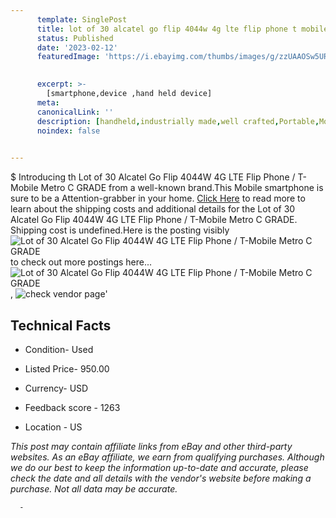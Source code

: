 ```yaml
---
      template: SinglePost
      title: lot of 30 alcatel go flip 4044w 4g lte flip phone t mobile metro c grade
      status: Published
      date: '2023-02-12'
      featuredImage: 'https://i.ebayimg.com/thumbs/images/g/zzUAAOSw5URj5wfA/s-l225.jpg'
       

      excerpt: >-
        [smartphone,device ,hand held device]
      meta:
      canonicalLink: ''
      description: [handheld,industrially made,well crafted,Portable,Mobile,Compact,Convenient,Lightweight,Maneuverable,Man-portable,Miniature,Carriable,Hand-held,Light,Holdable,Transportable,Mobile device,Pocket-sized,On-the-go,Wireless,Cordless,Compact size,Convenient size, smartphone,device ,hand held device]
      noindex: false
      

---
```

$
      Introducing th Lot of 30 Alcatel Go Flip 4044W 4G LTE  Flip Phone / T-Mobile Metro C GRADE from a well-known brand.This Mobile smartphone is sure to be a Attention-grabber in your home. [Click Here](https://www.ebay.com/itm/125766256077?hash=item1d4840c5cd%3Ag%3AzzUAAOSw5URj5wfA&mkevt=1&mkcid=1&mkrid=711-53200-19255-0&campid=%253CePNCampaignId%253E&customid=%253CreferenceId%253E&toolid=10049) to read more to learn about the shipping costs and additional details for the Lot of 30 Alcatel Go Flip 4044W 4G LTE  Flip Phone / T-Mobile Metro C GRADE. Shipping cost is undefined.Here is the posting visibly ![Lot of 30 Alcatel Go Flip 4044W 4G LTE  Flip Phone / T-Mobile Metro C GRADE](https://i.ebayimg.com/thumbs/images/g/zzUAAOSw5URj5wfA/s-l225.jpg) to check out more postings here... ![Lot of 30 Alcatel Go Flip 4044W 4G LTE  Flip Phone / T-Mobile Metro C GRADE](https://i.ebayimg.com/images/g/zzUAAOSw5URj5wfA/s-l1600.jpg), ![check vendor page](https://origin-galleryplus.ebayimg.com/ws/web/125766256077_2_0_1/225x225.jpg)'

      

 ## Technical Facts 



     
      

 - Condition- Used 


      

 - Listed Price- 950.00 


      

 - Currency- USD 


      

 - Feedback score - 1263 


      

 - Location - US 


      
      

 *_This post may contain affiliate links from eBay and other third-party websites. As an eBay affiliate, we earn from qualifying purchases. Although we do our best to keep the information up-to-date and accurate, please check the date and all details with the vendor's website before making a purchase. Not all data may be accurate._*




      -
